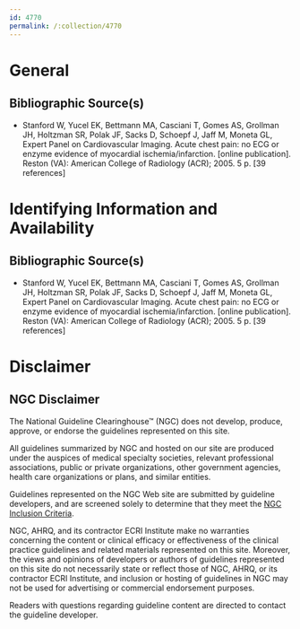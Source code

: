```yaml
---
id: 4770
permalink: /:collection/4770
---
```


# General

## Bibliographic Source(s)

- Stanford W, Yucel EK, Bettmann MA, Casciani T, Gomes AS, Grollman JH, Holtzman SR, Polak JF, Sacks D, Schoepf J, Jaff M, Moneta GL, Expert Panel on Cardiovascular Imaging. Acute chest pain: no ECG or enzyme evidence of myocardial ischemia/infarction. [online publication]. Reston (VA): American College of Radiology (ACR); 2005. 5 p. [39 references]

# Identifying Information and Availability

## Bibliographic Source(s)

- Stanford W, Yucel EK, Bettmann MA, Casciani T, Gomes AS, Grollman JH, Holtzman SR, Polak JF, Sacks D, Schoepf J, Jaff M, Moneta GL, Expert Panel on Cardiovascular Imaging. Acute chest pain: no ECG or enzyme evidence of myocardial ischemia/infarction. [online publication]. Reston (VA): American College of Radiology (ACR); 2005. 5 p. [39 references]

# Disclaimer

## NGC Disclaimer

The National Guideline Clearinghouse™ (NGC) does not develop, produce, approve, or endorse the guidelines represented on this site.

All guidelines summarized by NGC and hosted on our site are produced under the auspices of medical specialty societies, relevant professional associations, public or private organizations, other government agencies, health care organizations or plans, and similar entities.

Guidelines represented on the NGC Web site are submitted by guideline developers, and are screened solely to determine that they meet the [NGC Inclusion Criteria](/help-and-about/summaries/inclusion-criteria).

NGC, AHRQ, and its contractor ECRI Institute make no warranties concerning the content or clinical efficacy or effectiveness of the clinical practice guidelines and related materials represented on this site. Moreover, the views and opinions of developers or authors of guidelines represented on this site do not necessarily state or reflect those of NGC, AHRQ, or its contractor ECRI Institute, and inclusion or hosting of guidelines in NGC may not be used for advertising or commercial endorsement purposes.

Readers with questions regarding guideline content are directed to contact the guideline developer.

